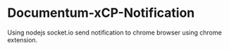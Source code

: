 # Documentum-xCP-Notification
Using nodejs socket.io send notification to chrome browser using chrome extension.
